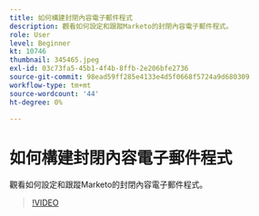 ```yaml
---
title: 如何構建封閉內容電子郵件程式
description: 觀看如何設定和跟蹤Marketo的封閉內容電子郵件程式。
role: User
level: Beginner
kt: 10746
thumbnail: 345465.jpeg
exl-id: 03c73fa5-45b1-4f4b-8ffb-2e206bfe2736
source-git-commit: 98ead59ff285e4133e4d5f0668f5724a9d680309
workflow-type: tm+mt
source-wordcount: '44'
ht-degree: 0%

---
```


# 如何構建封閉內容電子郵件程式

觀看如何設定和跟蹤Marketo的封閉內容電子郵件程式。

>[!VIDEO](https://video.tv.adobe.com/v/345465/?quality=12&learn=on)
